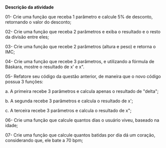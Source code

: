 **Descrição da atividade**

01- Crie uma função que receba 1 parâmetro e calcule 5% de desconto, retornando o valor do desconto;

02- Crie uma função que receba 2 parâmetros e exiba o resultado e o resto da divisão entre eles;

03- Crie uma função que recebe 2 parâmetros (altura e peso) e retorna o IMC;

04- Crie uma função que recebe 3 parâmetros, e utilizando a fórmula de Báskara, mostre o resultado de x' e x".

05- Refatore seu código da questão anterior, de maneira que o novo código possua 3 funções:

a. A primeira recebe 3 parâmetros e calcula apenas o resultado de "delta";

b. A segunda recebe 3 parâmetros e calcula o resultado de x';

c. A terceira recebe 3 parâmetros e calcula o resultado de x";

06- Crie uma função que calcule quantos dias o usuário viveu, baseado na idade;

07- Crie uma função que calcule quantos batidas por dia dá um coração, considerando que, ele bate a 70 bpm;
